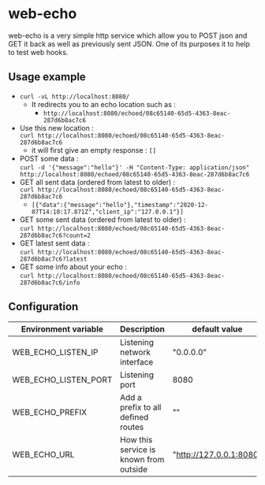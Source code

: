 # web-echo

web-echo is a very simple http service which allow you to POST json and GET it back as well as previously sent JSON.
One of its purposes it to help to test web hooks.

## Usage example

+ `curl -vL http://localhost:8080/`
  - It redirects you to an echo location such as :
    - `http://localhost:8080/echoed/08c65140-65d5-4363-8eac-287d6b8ac7c6`
+ Use this new location :  
  `curl http://localhost:8080/echoed/08c65140-65d5-4363-8eac-287d6b8ac7c6`
  - it will first give an empty response : `[]`
+ POST some data :  
  `curl -d '{"message":"hello"}' -H "Content-Type: application/json" http://localhost:8080/echoed/08c65140-65d5-4363-8eac-287d6b8ac7c6`
+ GET all sent data (ordered from latest to older) :  
  `curl http://localhost:8080/echoed/08c65140-65d5-4363-8eac-287d6b8ac7c6`
  - `[{"data":{"message":"hello"},"timestamp":"2020-12-07T14:10:17.871Z","client_ip":"127.0.0.1"}]`
+ GET some sent data (ordered from latest to older) :  
  `curl http://localhost:8080/echoed/08c65140-65d5-4363-8eac-287d6b8ac7c6?count=2`
+ GET latest sent data :  
  `curl http://localhost:8080/echoed/08c65140-65d5-4363-8eac-287d6b8ac7c6?latest`
+ GET some info about your echo :  
  `curl http://localhost:8080/echoed/08c65140-65d5-4363-8eac-287d6b8ac7c6/info`

## Configuration

| Environment variable | Description                                    | default value
| -------------------- | ---------------------------------------------- | -----------------
| WEB_ECHO_LISTEN_IP   | Listening network interface                    | "0.0.0.0"
| WEB_ECHO_LISTEN_PORT | Listening port                                 | 8080
| WEB_ECHO_PREFIX      | Add a prefix to all defined routes             | ""   
| WEB_ECHO_URL         | How this service is known from outside         | "http://127.0.0.1:8080" 
